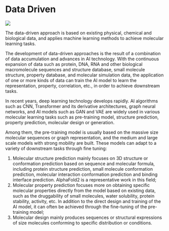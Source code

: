 # Data Driven

<a href="https://gitee.com/mindspore/docs/blob/master/docs/mindsponge/docs/source_en/intro/data_driven.md" target="_blank"><img src="https://mindspore-website.obs.cn-north-4.myhuaweicloud.com/website-images/master/resource/_static/logo_source_en.png"></a>

The data-driven approach is based on existing physical, chemical and biological data, and applies machine learning methods to achieve molecular learning tasks.

The development of data-driven approaches is the result of a combination of data accumulation and advances in AI technology. With the continuous expansion of data such as protein, DNA, RNA and other biological macromolecule sequences and structure database, small molecule structure, property database, and molecular simulation data, the application of one or more kinds of data can train the AI model to learn the representation, property, correlation, etc., in order to achieve downstream tasks.

In recent years, deep learning technology develops rapidly. AI algorithms such as CNN, Transformer and its derivative architectures, graph neural networks, and AI models such as GAN and VAE are widely used in various molecular learning tasks such as pre-training model, structure prediction, property prediction, molecular design or generation.

Among them, the pre-training model is usually based on the massive size molecular sequences or graph representation, and the medium and large scale models with strong mobility are built. These models can adapt to a variety of downstream tasks through fine tuning:

1. Molecular structure prediction mainly focuses on 3D structure or conformation prediction based on sequence and molecular formula, including protein structure prediction, small molecule conformation prediction, molecular interaction conformation prediction and binding interface prediction. AlphaFold2 is a representative work in this field;
2. Molecular property prediction focuses more on obtaining specific molecular properties directly from the model based on existing data, such as the druggability of small molecules, water solubility, protein stability, activity, etc. In addition to the direct design and training of the AI model, it can often be achieved through the fine-tuning of the pre-training model;
3. Molecular design mainly produces sequences or structural expressions of size molecules conforming to specific distribution or conditions.